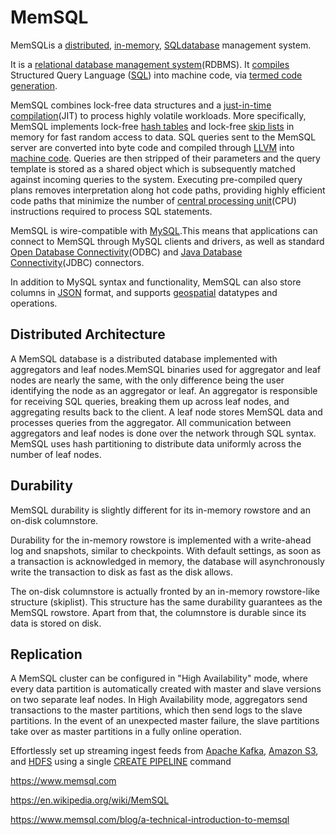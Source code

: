 # MemSQL

MemSQLis a [distributed](https://en.wikipedia.org/wiki/Distributed_database), [in-memory](https://en.wikipedia.org/wiki/In-memory_database), [SQL](https://en.wikipedia.org/wiki/Structured_Query_Language)[database](https://en.wikipedia.org/wiki/Database) management system.

It is a [relational database management system](https://en.wikipedia.org/wiki/Relational_database_management_system)(RDBMS). It [compiles](https://en.wikipedia.org/wiki/Compiler) Structured Query Language ([SQL](https://en.wikipedia.org/wiki/SQL)) into machine code, via [termed code generation](https://en.wikipedia.org/w/index.php?title=Termed_code_generation&action=edit&redlink=1).

MemSQL combines lock-free data structures and a [just-in-time compilation](https://en.wikipedia.org/wiki/Just-in-time_compilation)(JIT) to process highly volatile workloads. More specifically, MemSQL implements lock-free [hash tables](https://en.wikipedia.org/wiki/Hash_table) and lock-free [skip lists](https://en.wikipedia.org/wiki/Skip_list) in memory for fast random access to data. SQL queries sent to the MemSQL server are converted into byte code and compiled through [LLVM](https://en.wikipedia.org/wiki/LLVM) into [machine code](https://en.wikipedia.org/wiki/Machine_code). Queries are then stripped of their parameters and the query template is stored as a shared object which is subsequently matched against incoming queries to the system. Executing pre-compiled query plans removes interpretation along hot code paths, providing highly efficient code paths that minimize the number of [central processing unit](https://en.wikipedia.org/wiki/Central_processing_unit)(CPU) instructions required to process SQL statements.

MemSQL is wire-compatible with [MySQL](https://en.wikipedia.org/wiki/MySQL).This means that applications can connect to MemSQL through MySQL clients and drivers, as well as standard [Open Database Connectivity](https://en.wikipedia.org/wiki/Open_Database_Connectivity)(ODBC) and [Java Database Connectivity](https://en.wikipedia.org/wiki/Java_Database_Connectivity)(JDBC) connectors.

In addition to MySQL syntax and functionality, MemSQL can also store columns in [JSON](https://en.wikipedia.org/wiki/JSON) format, and supports [geospatial](https://en.wikipedia.org/wiki/Geospatial) datatypes and operations.

## Distributed Architecture

A MemSQL database is a distributed database implemented with aggregators and leaf nodes.MemSQL binaries used for aggregator and leaf nodes are nearly the same, with the only difference being the user identifying the node as an aggregator or leaf. An aggregator is responsible for receiving SQL queries, breaking them up across leaf nodes, and aggregating results back to the client. A leaf node stores MemSQL data and processes queries from the aggregator. All communication between aggregators and leaf nodes is done over the network through SQL syntax. MemSQL uses hash partitioning to distribute data uniformly across the number of leaf nodes.

## Durability

MemSQL durability is slightly different for its in-memory rowstore and an on-disk columnstore.

Durability for the in-memory rowstore is implemented with a write-ahead log and snapshots, similar to checkpoints. With default settings, as soon as a transaction is acknowledged in memory, the database will asynchronously write the transaction to disk as fast as the disk allows.

The on-disk columnstore is actually fronted by an in-memory rowstore-like structure (skiplist). This structure has the same durability guarantees as the MemSQL rowstore. Apart from that, the columnstore is durable since its data is stored on disk.

## Replication

A MemSQL cluster can be configured in "High Availability" mode, where every data partition is automatically created with master and slave versions on two separate leaf nodes. In High Availability mode, aggregators send transactions to the master partitions, which then send logs to the slave partitions. In the event of an unexpected master failure, the slave partitions take over as master partitions in a fully online operation.

Effortlessly set up streaming ingest feeds from [Apache Kafka](http://docs.memsql.com/docs/kafka-extractor), [Amazon S3](http://docs.memsql.com/docs/s3-pipelines-overview), and [HDFS](https://docs.memsql.com/docs/hdfs-pipelines-overview/) using a single [CREATE PIPELINE](http://docs.memsql.com/docs/create-pipeline) command

<https://www.memsql.com>

<https://en.wikipedia.org/wiki/MemSQL>

<https://www.memsql.com/blog/a-technical-introduction-to-memsql>
